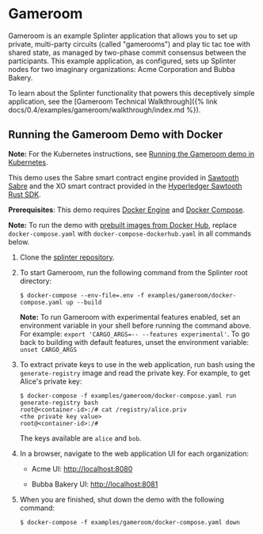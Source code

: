 # Gameroom

<!--
  Copyright 2018-2021 Cargill Incorporated
  Licensed under Creative Commons Attribution 4.0 International License
  https://creativecommons.org/licenses/by/4.0/
-->

Gameroom is an example Splinter application that allows you to set up private,
multi-party circuits (called "gamerooms") and play tic tac toe with shared
state, as managed by two-phase commit consensus between the participants. This
example application, as configured, sets up Splinter nodes for two imaginary
organizations: Acme Corporation and Bubba Bakery.

To learn about the Splinter functionality that powers this deceptively simple
application, see the [Gameroom Technical
Walkthrough]({% link docs/0.4/examples/gameroom/walkthrough/index.md %}).

## Running the Gameroom Demo with Docker

**Note:** For the Kubernetes instructions, see [Running the Gameroom demo in
Kubernetes](https://github.com/Cargill/splinter/blob/master/docker/kubernetes/README.md).

This demo uses the Sabre smart contract engine provided in
[Sawtooth Sabre](https://github.com/hyperledger/sawtooth-sabre) and the XO smart
contract provided in the [Hyperledger Sawtooth Rust
SDK](https://github.com/hyperledger/sawtooth-sdk-rust/tree/master/examples/xo_rust).

**Prerequisites**:
This demo requires [Docker Engine](https://docs.docker.com/engine)
and [Docker Compose](https://docs.docker.com/compose).

**Note:** To run the demo with [prebuilt images from Docker
Hub](https://hub.docker.com/u/splintercommunity), replace
`docker-compose.yaml` with `docker-compose-dockerhub.yaml` in all commands
below.

1. Clone the [splinter repository](https://github.com/Cargill/splinter).

1. To start Gameroom, run the following command from the Splinter root
   directory:

   ``` console
   $ docker-compose --env-file=.env -f examples/gameroom/docker-compose.yaml up --build
   ```

    **Note:** To run Gameroom with experimental features enabled, set an
    environment variable in your shell before running the command above. For
    example: `export 'CARGO_ARGS=-- --features experimental'`. To go back to
    building with default features, unset the environment variable:
    `unset CARGO_ARGS`

1. To extract private keys to use in the web application, run bash using the
   `generate-registry` image and read the private key.  For example, to get
   Alice's private key:

   ``` console
   $ docker-compose -f examples/gameroom/docker-compose.yaml run generate-registry bash
   root@<container-id>:/# cat /registry/alice.priv
   <the private key value>
   root@<container-id>:/#
   ```

    The keys available are `alice` and `bob`.

1. In a browser, navigate to the web application UI for each organization:

    - Acme UI: <http://localhost:8080>

    - Bubba Bakery UI: <http://localhost:8081>

1. When you are finished, shut down the demo with the following command:

   ``` console
   $ docker-compose -f examples/gameroom/docker-compose.yaml down
   ```
